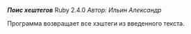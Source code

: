 ***Поис хештегов*** Ruby 2.4.0 
*Автор: Ильин Александр*

Программа возвращает все хэштеги из введенного текста.